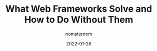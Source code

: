 ---
author: nomsternom
date: 2022-01-28
permalink: false
publisher: smashingmag
tags:
  - frameworks
  - react
  - svelte
target_url: https://www.smashingmagazine.com/2022/01/web-frameworks-guide-part1/
title: What Web Frameworks Solve and How to Do Without Them
---